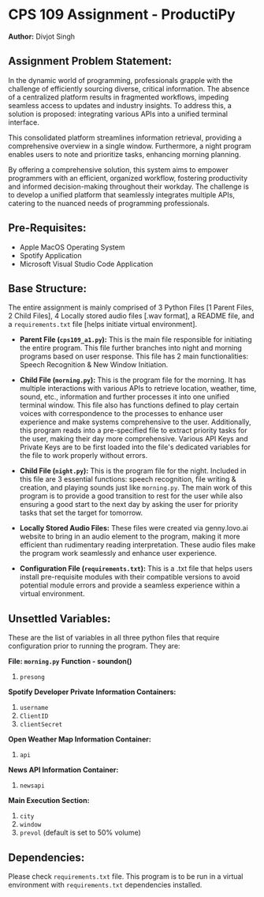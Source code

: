 # CPS 109 Assignment - ProductiPy
**Author:** Divjot Singh

## Assignment Problem Statement:

In the dynamic world of programming, professionals grapple with the challenge of efficiently sourcing diverse, critical information. The absence of a centralized platform results in fragmented workflows, impeding seamless access to updates and industry insights. To address this, a solution is proposed: integrating various APIs into a unified terminal interface.

This consolidated platform streamlines information retrieval, providing a comprehensive overview in a single window. Furthermore, a night program enables users to note and prioritize tasks, enhancing morning planning.

By offering a comprehensive solution, this system aims to empower programmers with an efficient, organized workflow, fostering productivity and informed decision-making throughout their workday. The challenge is to develop a unified platform that seamlessly integrates multiple APIs, catering to the nuanced needs of programming professionals.

## Pre-Requisites:

- Apple MacOS Operating System
- Spotify Application
- Microsoft Visual Studio Code Application

## Base Structure:

The entire assignment is mainly comprised of 3 Python Files [1 Parent Files, 2 Child Files], 4 Locally stored audio files [.wav format], a README file, and a `requirements.txt` file [helps initiate virtual environment].

- **Parent File (`cps109_a1.py`):**
  This is the main file responsible for initiating the entire program. This file further branches into night and morning programs based on user response. This file has 2 main functionalities: Speech Recognition & New Window Initiation.

- **Child File (`morning.py`):**
  This is the program file for the morning. It has multiple interactions with various APIs to retrieve location, weather, time, sound, etc., information and further processes it into one unified terminal window. This file also has functions defined to play certain voices with correspondence to the processes to enhance user experience and make systems comprehensive to the user. Additionally, this program reads into a pre-specified file to extract priority tasks for the user, making their day more comprehensive. Various API Keys and Private Keys are to be first loaded into the file's dedicated variables for the file to work properly without errors.

- **Child File (`night.py`):**
  This is the program file for the night. Included in this file are 3 essential functions: speech recognition, file writing & creation, and playing sounds just like `morning.py`. The main work of this program is to provide a good transition to rest for the user while also ensuring a good start to the next day by asking the user for priority tasks that set the target for tomorrow.

- **Locally Stored Audio Files:**
  These files were created via genny.lovo.ai website to bring in an audio element to the program, making it more efficient than rudimentary reading interpretation. These audio files make the program work seamlessly and enhance user experience.

- **Configuration File (`requirements.txt`):**
  This is a .txt file that helps users install pre-requisite modules with their compatible versions to avoid potential module errors and provide a seamless experience within a virtual environment.

## Unsettled Variables:
These are the list of variables in all three python files that require configuration prior to running the program. They are:

**File: `morning.py`**
**Function - soundon()**
1. `presong`

**Spotify Developer Private Information Containers:**
1. `username`
2. `ClientID`
3. `clientSecret`

**Open Weather Map Information Container:**
1. `api`

**News API Information Container:**
1. `newsapi`

**Main Execution Section:**
1. `city`
2. `window`
3. `prevol` (default is set to 50% volume)

## Dependencies:
Please check `requirements.txt` file. This program is to be run in a virtual environment with `requirements.txt` dependencies installed.
